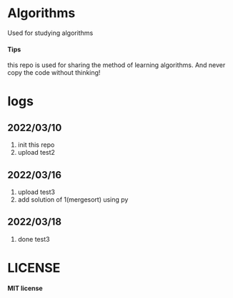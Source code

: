# Algorithms
Used for studying algorithms
#### Tips
this repo is used for sharing the method of learning algorithms. 
And never copy the code without thinking!

# logs
## 2022/03/10
1. init this repo
2. upload test2
## 2022/03/16
1. upload test3  
2. add solution of 1(mergesort) using py
## 2022/03/18
1. done test3


# LICENSE
#### MIT license

